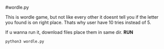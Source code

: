 #wordle.py

This is wordle game, but not like every other it doesnt tell you if the letter you found is on right place. 
Thats why user have 10 tries instead of 5.

If u wanna run it, download files place them in same dir.
**RUN**
```
python3 wordle.py 
```

